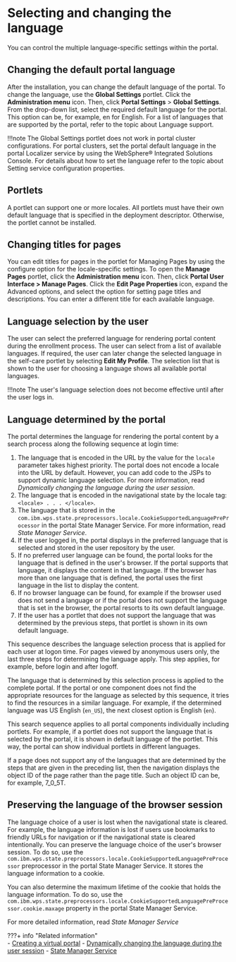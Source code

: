 # Selecting and changing the language

You can control the multiple language-specific settings within the portal.

## Changing the default portal language

After the installation, you can change the default language of the portal. To change the language, use the **Global Settings** portlet. Click the **Administration menu** icon. Then, click **Portal Settings** \> **Global Settings**. From the drop-down list, select the required default language for the portal. This option can be, for example, en for English. For a list of languages that are supported by the portal, refer to the topic about Language support.

!!!note
    The Global Settings portlet does not work in portal cluster configurations. For portal clusters, set the portal default language in the portal Localizer service by using the WebSphere® Integrated Solutions Console. For details about how to set the language refer to the topic about Setting service configuration properties.

## Portlets

A portlet can support one or more locales. All portlets must have their own default language that is specified in the deployment descriptor. Otherwise, the portlet cannot be installed.

## Changing titles for pages

You can edit titles for pages in the portlet for Managing Pages by using the configure option for the locale-specific settings. To open the **Manage Pages** portlet, click the **Administration menu** icon. Then, click **Portal User Interface > Manage Pages**. Click the **Edit Page Properties** icon, expand the Advanced options, and select the option for setting page titles and descriptions. You can enter a different title for each available language.

## Language selection by the user

The user can select the preferred language for rendering portal content during the enrollment process. The user can select from a list of available languages. If required, the user can later change the selected language in the self-care portlet by selecting **Edit My Profile**. The selection list that is shown to the user for choosing a language shows all available portal languages.

!!!note
    The user's language selection does not become effective until after the user logs in.

## Language determined by the portal

The portal determines the language for rendering the portal content by a search process along the following sequence at login time:

1.  The language that is encoded in the URL by the value for the `locale` parameter takes highest priority. The portal does not encode a locale into the URL by default. However, you can add code to the JSPs to support dynamic language selection. For more information, read *Dynamically changing the language during the user session*.
2.  The language that is encoded in the navigational state by the locale tag: `<locale> . . . </locale>`.
3.  The language that is stored in the `com.ibm.wps.state.preprocessors.locale.CookieSupportedLanguagePreProcessor` in the portal State Manager Service. For more information, read *State Manager Service*.
4.  If the user logged in, the portal displays in the preferred language that is selected and stored in the user repository by the user.
5.  If no preferred user language can be found, the portal looks for the language that is defined in the user's browser. If the portal supports that language, it displays the content in that language. If the browser has more than one language that is defined, the portal uses the first language in the list to display the content.
6.  If no browser language can be found, for example if the browser used does not send a language or if the portal does not support the language that is set in the browser, the portal resorts to its own default language.
7.  If the user has a portlet that does not support the language that was determined by the previous steps, that portlet is shown in its own default language.

This sequence describes the language selection process that is applied for each user at logon time. For pages viewed by anonymous users only, the last three steps for determining the language apply. This step applies, for example, before login and after logoff.

The language that is determined by this selection process is applied to the complete portal. If the portal or one component does not find the appropriate resources for the language as selected by this sequence, it tries to find the resources in a similar language. For example, if the determined language was US English (`en_US`), the next closest option is English (`en`).

This search sequence applies to all portal components individually including portlets. For example, if a portlet does not support the language that is selected by the portal, it is shown in default language of the portlet. This way, the portal can show individual portlets in different languages.

If a page does not support any of the languages that are determined by the steps that are given in the preceding list, then the navigation displays the object ID of the page rather than the page title. Such an object ID can be, for example, 7_0_5T.

## Preserving the language of the browser session

The language choice of a user is lost when the navigational state is cleared. For example, the language information is lost if users use bookmarks to friendly URLs for navigation or if the navigational state is cleared intentionally. You can preserve the language choice of the user's browser session. To do so, use the `com.ibm.wps.state.preprocessors.locale.CookieSupportedLanguagePreProcessor` preprocessor in the portal State Manager Service. It stores the language information to a cookie.

You can also determine the maximum lifetime of the cookie that holds the language information. To do so, use the `com.ibm.wps.state.preprocessors.locale.CookieSupportedLanguagePreProcessor.cookie.maxage` property in the portal State Manager Service.

For more detailed information, read *State Manager Service*


???+ info "Related information"  
    -   [Creating a virtual portal](../../../../build_sites/virtual_portal/mng_vp/h_virtual_create.md)
    -   [Dynamically changing the language during the user session](../../portal_admin_tools/language_support/adchglang_dynamic.md)
    -   [State Manager Service](../../../../deployment/manage/config_portal_behavior/service_config_properties/portal_svc_cfg/statemanager_svc/index.md)

